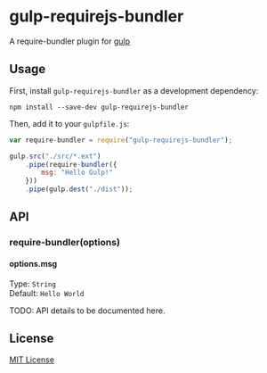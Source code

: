 # gulp-requirejs-bundler

A require-bundler plugin for [gulp](https://github.com/wearefractal/gulp)

## Usage

First, install `gulp-requirejs-bundler` as a development dependency:

```shell
npm install --save-dev gulp-requirejs-bundler
```

Then, add it to your `gulpfile.js`:

```javascript
var require-bundler = require("gulp-requirejs-bundler");

gulp.src("./src/*.ext")
	.pipe(require-bundler({
		msg: "Hello Gulp!"
	}))
	.pipe(gulp.dest("./dist"));
```

## API

### require-bundler(options)

#### options.msg
Type: `String`  
Default: `Hello World`

TODO: API details to be documented here.


## License

[MIT License](http://en.wikipedia.org/wiki/MIT_License)
